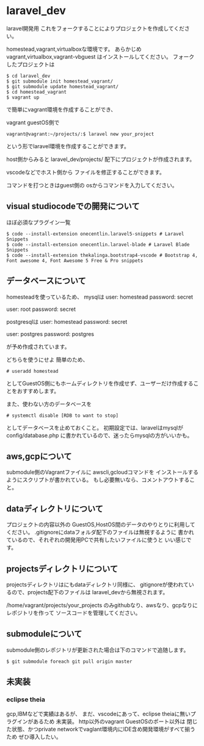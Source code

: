 # laravel_dev
laravel開発用
これをフォークすることによりプロジェクトを作成してください。

homestead,vagrant,virtualboxな環境です。
あらかじめ
vagrant,virtualbox,vagrant-vbguest
はインストールしてください。
フォークしたプロジェクトは
```
$ cd laravel_dev
$ git submodule init homestead_vagrant/
$ git submodule update homestead_vagrant/
$ cd homestead_vagrant
$ vagrant up
```
で簡単にvagrant環境を作成することができ、

vagrant guestOS側で
```
vagrant@vagrant:~/projects/:$ laravel new your_project
```

という形でlaravel環境を作成することができます。

host側からみると
laravel_dev/projects/
配下にプロジェクトが作成されます。

vscodeなどでホスト側から
ファイルを修正することができます。

コマンドを打つときはguest側の
osからコマンドを入力してください。

## visual studiocodeでの開発について
ほぼ必須なプラグイン一覧

```
$ code --install-extension onecentlin.laravel5-snippets # Laravel Snippets
$ code --install-extension onecentlin.laravel-blade # Laravel Blade Snippets
$ code --install-extension thekalinga.bootstrap4-vscode # Bootstrap 4, Font awesome 4, Font Awesome 5 Free & Pro snippets
```

## データベースについて
homesteadを使っているため、
mysqlは
user: homestead
password: secret

user: root
password: secret

postgresqlは
user: homestead
password: secret

user: postgres
password: postgres

が予め作成されています。

どちらを使うにせよ
簡単のため、
```
# useradd homestead
```
としてGuestOS側にもホームディレクトリを作成せず、ユーザーだけ作成することをおすすめします。

また、使わない方のデータベースを
```
# systemctl disable [RDB to want to stop]
```

としてデータベースを止めておくこと。
初期設定では、laravelはmysqlが
config/database.php
に書かれているので、迷ったらmysqlの方がいいかも。

## aws,gcpについて
submodule側のVagrantファイルに
awscli,gcloudコマンドを
インストールするようにスクリプトが書かれている。
もし必要無いなら、コメントアウトすること。

## dataディレクトリについて
プロジェクトの内容以外の
GuestOS,HostOS間のデータのやりとりに利用してください。
.gitignoreにdataフォルダ配下のファイルは無視するように
書かれているので、それぞれの開発用PCで共有したいファイルに使うと
いい感じです。

## projectsディレクトリについて
projectsディレクトリはにもdataディレクトリ同様に、
gitignoreが使われているので、projects配下のファイルは
laravel_devから無視されます。

/home/vagrant/projects/your_projects
のみgithubなり、awsなり、gcpなりにレポジトリを作って
ソースコードを管理してください。

## submoduleについて
submodule側のレポジトリが更新された場合は下のコマンドで追随します。
```
$ git submodule foreach git pull origin master
```

## 未実装
### eclipse theia
gcp,IBMなどで実績はあるが、
まだ、vscodeにあって、eclipse theiaに無いプラグインがあるため
未実装。
http以外のvagrant GuestOSのポート以外は
閉じた状態、かつprivate networkでvaglant環境内にIDE含め開発環境がすべて揃うため
ぜひ導入したい。
